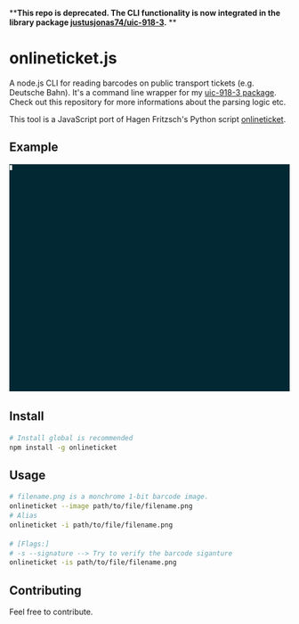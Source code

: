 **__This repo is deprecated. The CLI functionality is now integrated in the library package [justusjonas74/uic-918-3](https://github.com/justusjonas74/uic-918-3/).__ **

# onlineticket.js

A node.js CLI for reading barcodes on public transport tickets (e.g. Deutsche Bahn). It's a command line wrapper for my [uic-918-3 package](https://github.com/justusjonas74/uic-918-3). Check out this repository for more informations about the parsing logic etc.

This tool is a JavaScript port of Hagen Fritzsch's Python script  [onlineticket](https://github.com/rumpeltux/onlineticket/).

## Example
![Example](docs/img/example.gif?raw=true)

## Install
```bash
# Install global is recommended
npm install -g onlineticket
```

## Usage
```bash
# filename.png is a monchrome 1-bit barcode image.
onlineticket --image path/to/file/filename.png
# Alias
onlineticket -i path/to/file/filename.png

# [Flags:]
# -s --signature --> Try to verify the barcode siganture
onlineticket -is path/to/file/filename.png

```

## Contributing
Feel free to contribute.

